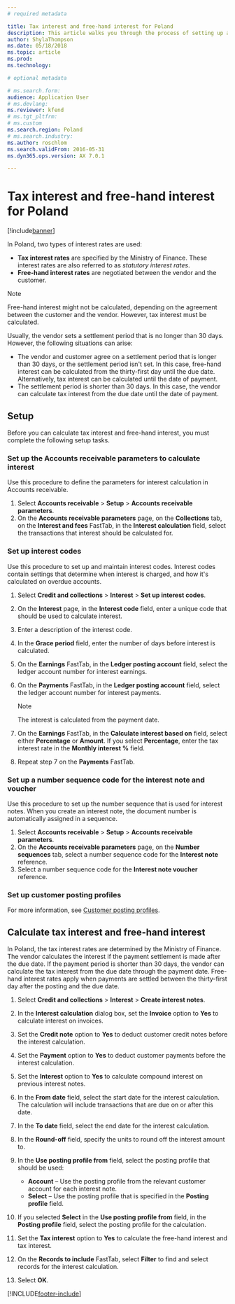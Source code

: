 ```yaml
---
# required metadata

title: Tax interest and free-hand interest for Poland
description: This article walks you through the process of setting up and calculating tax interest for Poland.
author: ShylaThompson
ms.date: 05/18/2018
ms.topic: article
ms.prod: 
ms.technology: 

# optional metadata

# ms.search.form:
audience: Application User
# ms.devlang: 
ms.reviewer: kfend
# ms.tgt_pltfrm: 
# ms.custom
ms.search.region: Poland
# ms.search.industry: 
ms.author: roschlom
ms.search.validFrom: 2016-05-31
ms.dyn365.ops.version: AX 7.0.1

---
```


# Tax interest and free-hand interest for Poland

[!include[banner](../includes/banner.md)]

In Poland, two types of interest rates are used:

- **Tax interest rates** are specified by the Ministry of Finance. These interest rates are also referred to as *statutory interest rates*.
- **Free-hand interest rates** are negotiated between the vendor and the customer.

> [!NOTE]
> Free-hand interest might not be calculated, depending on the agreement between the customer and the vendor. However, tax interest must be calculated.

Usually, the vendor sets a settlement period that is no longer than 30 days. However, the following situations can arise:

- The vendor and customer agree on a settlement period that is longer than 30 days, or the settlement period isn't set. In this case, free-hand interest can be calculated from the thirty-first day until the due date. Alternatively, tax interest can be calculated until the date of payment.
- The settlement period is shorter than 30 days. In this case, the vendor can calculate tax interest from the due date until the date of payment.

## Setup

Before you can calculate tax interest and free-hand interest, you must complete the following setup tasks.

### Set up the Accounts receivable parameters to calculate interest

Use this procedure to define the parameters for interest calculation in Accounts receivable. 

1. Select **Accounts receivable** &gt; **Setup** &gt; **Accounts receivable parameters**.
2. On the **Accounts receivable parameters** page, on the **Collections** tab, on the **Interest and fees** FastTab, in the **Interest calculation** field, select the transactions that interest should be calculated for.

### Set up interest codes

Use this procedure to set up and maintain interest codes. Interest codes contain settings that determine when interest is charged, and how it's calculated on overdue accounts.

1. Select **Credit and collections** &gt; **Interest** &gt; **Set up interest codes**.
2. On the **Interest** page, in the **Interest code** field, enter a unique code that should be used to calculate interest.
3. Enter a description of the interest code.
4. In the **Grace period** field, enter the number of days before interest is calculated.
5. On the **Earnings** FastTab, in the **Ledger posting account** field, select the ledger account number for interest earnings.
6. On the **Payments** FastTab, in the **Ledger posting account** field, select the ledger account number for interest payments.

    > [!NOTE]
    > The interest is calculated from the payment date.

7. On the **Earnings** FastTab, in the **Calculate interest based on** field, select either **Percentage** or **Amount**. If you select **Percentage**, enter the tax interest rate in the **Monthly interest %** field.
8. Repeat step 7 on the **Payments** FastTab.

### Set up a number sequence code for the interest note and voucher

Use this procedure to set up the number sequence that is used for interest notes. When you create an interest note, the document number is automatically assigned in a sequence.

1. Select **Accounts receivable** &gt; **Setup** &gt; **Accounts receivable parameters**.
2. On the **Accounts receivable parameters** page, on the **Number sequences** tab, select a number sequence code for the **Interest note** reference.
3. Select a number sequence code for the **Interest note voucher** reference.

### Set up customer posting profiles

For more information, see [Customer posting profiles](../accounts-receivable/customer-posting-profiles.md).

## Calculate tax interest and free-hand interest

In Poland, the tax interest rates are determined by the Ministry of Finance. The vendor calculates the interest if the payment settlement is made after the due date. If the payment period is shorter than 30 days, the vendor can calculate the tax interest from the due date through the payment date. Free-hand interest rates apply when payments are settled between the thirty-first day after the posting and the due date.

1. Select **Credit and collections** &gt; **Interest** &gt; **Create interest notes**.
2. In the **Interest calculation** dialog box, set the **Invoice** option to **Yes** to calculate interest on invoices.
3. Set the **Credit note** option to **Yes** to deduct customer credit notes before the interest calculation.
4. Set the **Payment** option to **Yes** to deduct customer payments before the interest calculation.
5. Set the **Interest** option to **Yes** to calculate compound interest on previous interest notes.
6. In the **From date** field, select the start date for the interest calculation. The calculation will include transactions that are due on or after this date.
7. In the **To date** field, select the end date for the interest calculation.
8. In the **Round-off** field, specify the units to round off the interest amount to.
9. In the **Use posting profile from** field, select the posting profile that should be used:

    - **Account** – Use the posting profile from the relevant customer account for each interest note.
    - **Select** – Use the posting profile that is specified in the **Posting profile** field.
    
10. If you selected **Select** in the **Use posting profile from** field, in the **Posting profile** field, select the posting profile for the calculation.
11. Set the **Tax interest** option to **Yes** to calculate the free-hand interest and tax interest.
12. On the **Records to include** FastTab, select **Filter** to find and select records for the interest calculation.
13. Select **OK**.


[!INCLUDE[footer-include](../../includes/footer-banner.md)]